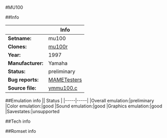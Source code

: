 #MU100

##Info

||Info|
|-----|-----|
|**Setname:**|mu100
|**Clones:**|[mu100r](mu100r.md)
|**Year:**|1997
|**Manufacturer:**|Yamaha
|**Status:**|preliminary
|**Bug reports:**|[MAMETesters](http://mametesters.org/view_all_set.php?type=1&temporary=y&search=ymmu100.c)
|**Source file:**|[ymmu100.c](https://github.com/mamedev/mame/blob/master/src/mess/drivers/ymmu100.c)

##Emulation info
|| Status |
|-----|-----|
|Overall emulation:|preliminary
|Color emulation:|good
|Sound emulation:|good
|Graphics emulation:|good
|Savestates:|unsupported

##Tech info

##Romset info

<!--- START OF EDITED COMMENT DO NOT TOUCH TEXT ABOVE-->
